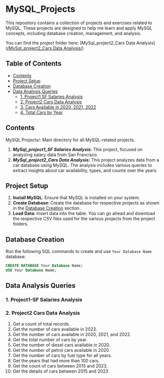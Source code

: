 # MySQL_Projects
This repository contains a collection of projects and exercises related to MySQL. These projects are designed to help me learn and apply MySQL concepts, including database creation, management, and analysis.

You can find the project folder here: 
[MySql_project2_Cars Data Analysis]([/MySql_project2_Cars Data Analysis/](https://github.com/Bhadra24/MySQL_Projects/tree/fa4bc586213ed87ab44f4d6c6073899b870cdd9e/MySql_project2_Cars%20Data%20Analysis))



## Table of Contents

- [Contents](#contents)
- [Project Setup](#project-setup)
- [Database Creation](#database-creation)
- [Data Analysis Queries](#data-analysis-queries)
    - [1. Project1 SF Salaries Analysis](#1-project1-sf-salaries-analysis)
    - [2. Project2 Cars Data Analysis](#2-project2-cars-data-analysis)
    - [3. Cars Available in 2020, 2021, 2022](#3-cars-available-in-2020-2021-2022)
    - [4. Total Cars by Year](#4-total-cars-by-year)

## Contents

MySQL Projects/: Main directory for all MySQL-related projects.
1. ***MySql_project1_SF Salaries Analysis:*** This project, focused on analyzing salary data from San Francisco.
2. ***MySql_project2_Cars Data Analysis:*** This project analyzes data from a car database using MySQL. The analysis includes various queries to extract insights about car availability, types, and counts over the years.


## Project Setup

1. **Install MySQL**: Ensure that MySQL is installed on your system.
2. **Create Database**: Create the database for respective projects as shown in the [Database Creation](#database-creation) section.
3. **Load Data**: Insert data into the table. You can go ahead and download the respective CSV files used for the various projects from the project folders.

## Database Creation

Run the following SQL commands to create and use `Your Database Name` database:

```sql
CREATE DATABASE Your Database Name;
USE Your Database Name;
```

## Data Analysis Queries

### 1. Project1-SF Salaries Analysis

### 2. Project2 Cars Data Analysis
1. Get a count of total records.
2. Get the number of cars available in 2023.
3. Get the number of cars available in 2020, 2021, and 2022.
4. Get the total number of cars by year.
5. Get the number of diesel cars available in 2020.
6. Get the number of petrol cars available in 2020.
7. Get the number of cars by fuel type for all years.
8. Get the years that had more than 100 cars.
9. Get the count of cars between 2015 and 2023.
10. Get the details of cars between 2015 and 2023


























